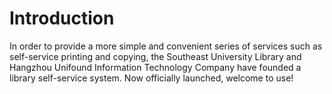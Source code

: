 # Introduction

In order to provide a more simple and convenient series of services such as self-service printing and copying, the Southeast University Library and Hangzhou Unifound Information Technology Company have founded a library self-service system. Now officially launched, welcome to use!